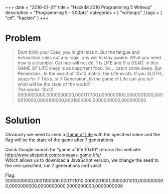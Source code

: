 +++
date        = "2016-01-31"
title       = "HackIM 2016 Programming 5 Writeup"
description = "Programming 5 - 500pts"
categories  = [ "writeups" ]
tags        = [ "ctf", "hackim" ]
+++

# Problem
> Dont blink your Eyes, you might miss it. But the fatigue and exhaustion rules out any logic, any will to stay awake. What you need now is a slumber. Cat nap will not do. 1 is LIFE and 0 is DEAD. in this GAME OF LIFE sleep is as important food. So... catch some sleep. But Remember...In the world of 10x10 matirx, the Life exists. If you SLOTH, sleep for 7 Ticks, or 7 Generation, In the game of Life can you tell what will be the state of the world?  
> The world- 10x10
> 0000000000,0000000000,0001111100,0000000100,0000001000,0000010000,0000100000,0001000000,0000000000,000000000

# Solution

Obviously we need to seed a [Game of Life](https://en.wikipedia.org/wiki/Conway%27s_Game_of_Life) with the specified value and the flag will be the state of the game after 7 generations.

Quick Google search for "game of life 10x10" returns this website: http://www.sitepoint.com/conways-game-life/  
Which allows us to download a JavaScript version, we change the seed to the one specified, run 7 generations and voila!

Flag: 0000000000,0001100000,0001111010,0000001001,0000001010,0000000000,0000000000,0000000000,0000000000,0000000000

